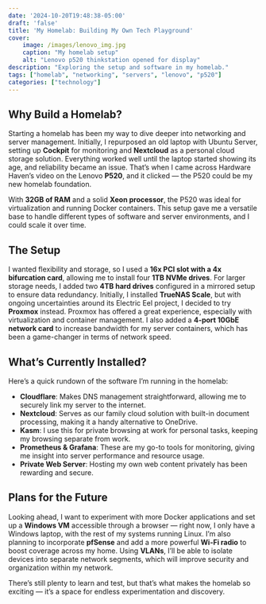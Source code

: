 ```yaml
---
date: '2024-10-20T19:48:38-05:00'
draft: 'false'
title: 'My Homelab: Building My Own Tech Playground'
cover:
    image: /images/lenovo_img.jpg
    caption: "My homelab setup"
    alt: "Lenovo p520 thinkstation opened for display"
description: "Exploring the setup and software in my homelab."
tags: ["homelab", "networking", "servers", "lenovo", "p520"]
categories: ["technology"]
---
```


## Why Build a Homelab?

Starting a homelab has been my way to dive deeper into networking and server management. Initially, I repurposed an old laptop with Ubuntu Server, setting up **Cockpit** for monitoring and **Nextcloud** as a personal cloud storage solution. Everything worked well until the laptop started showing its age, and reliability became an issue. That’s when I came across Hardware Haven’s video on the Lenovo **P520**, and it clicked — the P520 could be my new homelab foundation.

With **32GB of RAM** and a solid **Xeon processor**, the P520 was ideal for virtualization and running Docker containers. This setup gave me a versatile base to handle different types of software and server environments, and I could scale it over time.

## The Setup

I wanted flexibility and storage, so I used a **16x PCI slot with a 4x bifurcation card**, allowing me to install four **1TB NVMe drives**. For larger storage needs, I added two **4TB hard drives** configured in a mirrored setup to ensure data redundancy. Initially, I installed **TrueNAS Scale**, but with ongoing uncertainties around its Electric Eel project, I decided to try **Proxmox** instead. Proxmox has offered a great experience, especially with virtualization and container management. I also added a **4-port 10GbE network card** to increase bandwidth for my server containers, which has been a game-changer in terms of network speed.

## What’s Currently Installed?

Here’s a quick rundown of the software I’m running in the homelab:

- **Cloudflare**: Makes DNS management straightforward, allowing me to securely link my server to the internet.
- **Nextcloud**: Serves as our family cloud solution with built-in document processing, making it a handy alternative to OneDrive.
- **Kasm**: I use this for private browsing at work for personal tasks, keeping my browsing separate from work.
- **Prometheus & Grafana**: These are my go-to tools for monitoring, giving me insight into server performance and resource usage.
- **Private Web Server**: Hosting my own web content privately has been rewarding and secure.

## Plans for the Future

Looking ahead, I want to experiment with more Docker applications and set up a **Windows VM** accessible through a browser — right now, I only have a Windows laptop, with the rest of my systems running Linux. I’m also planning to incorporate **pfSense** and add a more powerful **Wi-Fi radio** to boost coverage across my home. Using **VLANs**, I’ll be able to isolate devices into separate network segments, which will improve security and organization within my network.

There’s still plenty to learn and test, but that’s what makes the homelab so exciting — it’s a space for endless experimentation and discovery.
